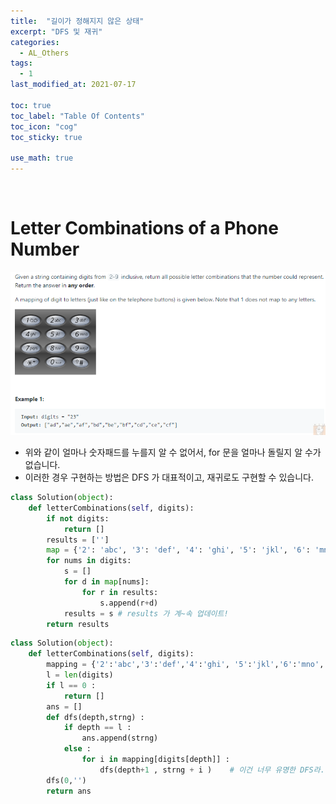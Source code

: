```yaml
---
title:  "길이가 정해지지 않은 상태"
excerpt: "DFS 및 재귀"
categories:
  - AL_Others
tags:
  - 1
last_modified_at: 2021-07-17

toc: true
toc_label: "Table Of Contents"
toc_icon: "cog"
toc_sticky: true

use_math: true
---
```


<br>

#  Letter Combinations of a Phone Number

![png](/assets/images/Python/14_1.png)

- 위와 같이 얼마나 숫자패드를 누를지 알 수 없어서, for 문을 얼마나 돌릴지 알 수가 없습니다.
- 이러한 경우 구현하는 방법은 DFS 가 대표적이고, 재귀로도 구현할 수 있습니다.

```python
class Solution(object):
    def letterCombinations(self, digits):
        if not digits:
            return []
        results = ['']
        map = {'2': 'abc', '3': 'def', '4': 'ghi', '5': 'jkl', '6': 'mno', '7': 'pqrs', '8': 'tuv', '9': 'wxyz'}
        for nums in digits:
            s = []
            for d in map[nums]:
                for r in results: 
                    s.append(r+d)
            results = s # results 가 계~속 업데이트!
        return results
```

```python
class Solution(object):
    def letterCombinations(self, digits):
        mapping = {'2':'abc','3':'def','4':'ghi', '5':'jkl','6':'mno','7':'pqrs','8':'tuv','9':'wxyz'}
        l = len(digits)
        if l == 0 :
            return []
        ans = []
        def dfs(depth,strng) : 
            if depth == l :
                ans.append(strng)
            else : 
                for i in mapping[digits[depth]] :
                    dfs(depth+1 , strng + i )    # 이건 너무 유명한 DFS라.. 설명생략
        dfs(0,'')
        return ans
```


